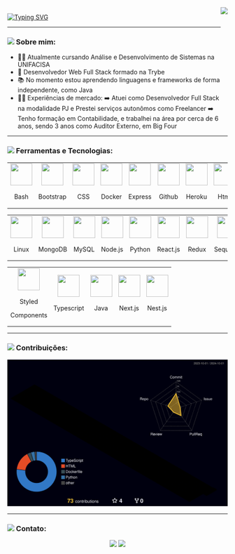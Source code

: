 <!--- Olá, esse é meu readme, fique à vontade para utilizá-lo como quiser! -->

<img align="right" height="160" src="https://media4.giphy.com/media/qgQUggAC3Pfv687qPC/giphy.gif" />

[![Typing SVG](https://readme-typing-svg.demolab.com?font=Fira+Code&size=30&duration=1000&pause=300&color=9583EB&center=true&multiline=true&width=600&height=150&lines=Ol%C3%A1+%F0%9F%91%8B!+;Sou+Willianson+Dantas;Desenvolvedor+Full+Stack;Bem+vindo+ao+meu+perfil+GitHub)](https://git.io/typing-svg)

-----

### <img height="20" src="https://raw.githubusercontent.com/innng/innng/master/assets/soulgem-sayaka.gif"/> Sobre mim:

- :man_student: Atualmente cursando Análise e Desenvolvimento de Sistemas na UNIFACISA
- :brain: Desenvolvedor Web Full Stack formado na Trybe
- :books: No momento estou aprendendo linguagens e frameworks de forma independente, como Java
- :man_health_worker: Experiências de mercado:
        :arrow_right: Atuei como Desenvolvedor Full Stack na modalidade PJ e Prestei serviços autonômos como Freelancer
        :arrow_right: Tenho formação em Contabilidade, e trabalhei na área por cerca de 6 anos, sendo 3 anos como Auditor Externo, em Big Four

-----
  
### <img height="20" src="https://raw.githubusercontent.com/innng/innng/master/assets/soulgem-sayaka.gif"/> Ferramentas e Tecnologias:

<div align="center">
  <table>
    <td align="center">
      <img src="https://skillicons.dev/icons?i=bash" width="50px" height="50px" />
      <p> Bash </p>
    </td>
    <td align="center">
      <img src="https://skillicons.dev/icons?i=bootstrap" width="50px" height="50px" />
      <p> Bootstrap </p>
    </td>
    <td align="center">
      <img src="https://skillicons.dev/icons?i=css" width="50px" height="50px" />
      <p> CSS </p>
    </td>
    <td align="center">
      <img src="https://skillicons.dev/icons?i=docker" width="50px" height="50px" />
      <p> Docker </p>
    </td>
    <td align="center">
      <img src="https://skillicons.dev/icons?i=express" width="50px" height="50px" />
      <p> Express </p>
    </td>
    <td align="center">
      <img src="https://skillicons.dev/icons?i=github" width="50px" height="50px" />
      <p> Github </p>
    </td>
    <td align="center">
      <img src="https://skillicons.dev/icons?i=heroku" width="50px" height="50px" />
      <p> Heroku </p>
    </td>
    <td align="center">
      <img src="https://skillicons.dev/icons?i=html" width="50px" height="50px" />
      <p> Html </p>
    </td>
    <td align="center">
      <img src="https://skillicons.dev/icons?i=js" width="50px" height="50px" />
      <p> Javascript </p>
    </td>
    <td align="center">
      <img src="https://skillicons.dev/icons?i=jest" width="50px" height="50px" />
      <p> Jest </p>
    </td>
  </table>
  <table>
    <td align="center">
      <img src="https://skillicons.dev/icons?i=linux" width="50px" height="50px" />
      <p> Linux </p>
    </td>
    <td align="center">
      <img src="https://skillicons.dev/icons?i=mongodb" width="50px" height="50px" />
      <p> MongoDB </p>
    </td>
    <td align="center">
      <img src="https://skillicons.dev/icons?i=mysql" width="50px" height="50px" />
      <p> MySQL </p>
    </td>
    <td align="center">
      <img src="https://skillicons.dev/icons?i=nodejs" width="50px" height="50px" />
      <p> Node.js </p>
    </td>
    <td align="center">
      <img src="https://skillicons.dev/icons?i=py" width="50px" height="50px" />
      <p> Python </p>
    </td>
    <td align="center">
      <img src="https://skillicons.dev/icons?i=react" width="50px" height="50px" />
      <p> React.js </p>
    </td>
    <td align="center">
      <img src="https://skillicons.dev/icons?i=redux" width="50px" height="50px" />
      <p> Redux </p>
    </td>
    <td align="center">
      <img src="https://skillicons.dev/icons?i=sequelize" width="50px" height="50px" />
      <p> Sequelize </p>
    </td>
    <td align="center">
      <img src="https://skillicons.dev/icons?i=tailwind" width="50px" height="50px" />
      <p> Tailwind </p>
    </td>
    <td align="center">
      <img src="https://skillicons.dev/icons?i=vscode" width="50px" height="50px" />
      <p> VSCode </p>
    </td>
  </table>
  <table>
    <td align="center">
      <img src="https://skillicons.dev/icons?i=styledcomponents" width="50px" height="50px" />
      <p> Styled </p>
      <p> Components </p>
    </td>
    <td align="center">
      <img src="https://skillicons.dev/icons?i=ts" width="50px" height="50px" />
      <p> Typescript </p>
    </td>
    <td align="center">
      <img src="https://skillicons.dev/icons?i=java" width="50px" height="50px" />
      <p> Java </p>
    </td>
    <td align="center">
      <img src="https://skillicons.dev/icons?i=nextjs" width="50px" height="50px" />
      <p> Next.js </p>
    </td>
    <td align="center">
      <img src="https://skillicons.dev/icons?i=nestjs" width="50px" height="50px" />
      <p> Nest.js </p>
    </td>
  </table>
</div>

-----

### <img height="20" src="https://raw.githubusercontent.com/innng/innng/master/assets/soulgem-sayaka.gif"/> Contribuições:

![](./profile-3d-contrib/profile-night-rainbow.svg)

-----

### <img height="20" src="https://raw.githubusercontent.com/innng/innng/master/assets/soulgem-sayaka.gif"/> Contato:

<div align="center">
<a href = "mailto:williansondantas@gmail.com"><img src="https://img.shields.io/badge/Gmail-D14836?style=for-the-badge&logo=gmail&logoColor=white" target="_blank"></a>
<a href="https://www.linkedin.com/in/willianson-dantas/" target="_blank"><img src="https://img.shields.io/badge/-LinkedIn-%230077B5?style=for-the-badge&logo=linkedin&logoColor=white" target="_blank"></a>   
</div>

<!--

01. Outra Opção de estatísticas:
### <img height="20" src="https://raw.githubusercontent.com/innng/innng/master/assets/soulgem-sayaka.gif"/> Estatísticas:

<div align="center">
  <img alt="GitHub Stats" height="250" width="400px" src="http://github-profile-summary-cards.vercel.app/api/cards/stats?username=WilliansonDantas&theme=github_dark"/>
  <img alt="GitHub Top Langs" height="250" width="400px" src="http://github-profile-summary-cards.vercel.app/api/cards/repos-per-language?username=WilliansonDantas&theme=github_dark"/>
</div>
<div align="center">
<img align="right" alt="GitHub Details" height="250" width="1000" src="http://github-profile-summary-cards.vercel.app/api/cards/profile-details?username=WilliansonDantas&theme=github_dark"/>
</div>

02. Opção de ferramentas e tecnologias:
<p align="center">
   <a href="https://skillicons.dev">
     <img src="https://skillicons.dev/icons?i=bash,bootstrap,css,docker,express,git,github,heroku,html,js,jest,linux,mongodb,mysql,nodejs,py,react,redux,styledcomponents,sequelize,tailwind,ts,vscode," />
     <p> Bash </p>
   </a>
</p>

-->
